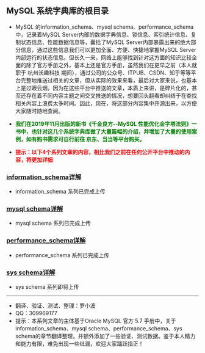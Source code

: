 ## MySQL 系统字典库的根目录
* MySQL 的information_schema、mysql schema、performance_schema中，记录着MySQL Server内部的数据字典信息、锁信息、索引统计信息、复制状态信息、性能数据信息等，囊括了MySQL Server内部暴露出来的绝大部分信息，通过这些信息我们可以更加全面、方便、快捷地掌握MySQL Server内部运行的状态信息。但长久一来，网络上能够找到针对这方面的知识比较全面的除了官方手册之外，基本上还是官方手册，虽然我们在更早之前（本人就职于 杭州沃趣科技 期间），通过公司的公众号、ITPUB、CSDN、知乎等等平台完整地推送过相关的文章，但从实际的效果来看，最后对大家来说，也基本上是过眼云烟，因为在这些平台中推送的文章，本质上来讲，是碎片化的，甚至还存在着不同内容主题之间交叉推送的情况，想要回头翻看却纠结于在查找相关内容上浪费太多时间。因此，现在，将这部分内容集中开源出来，以方便大家随时随地查阅。

* <b style="color:green">我们在2019年11月出版的新书《千金良方--MySQL 性能优化金字塔法则》一书中，也针对这几个系统字典库做了大量篇幅的介绍，并增加了大量的使用案例，如有购书需求可自行前往 京东、当当等平台购买。</b>

* <b style="color:red">提示：以下4个系列文章的内容，相比我们之前在任何公开平台中推动的内容，将更加详细</b>

### [information_schema详解](https://github.com/xiaoboluo768/mysql-system-schema/wiki/information_schema%E8%AF%A6%E8%A7%A3)
* information_schema 系列已完成上传

### [mysql schema详解](https://github.com/xiaoboluo768/mysql-system-schema/wiki/mysql-schema%E8%AF%A6%E8%A7%A3)
* mysql schema 系列已完成上传

### [performance_schema详解](https://github.com/xiaoboluo768/mysql-system-schema/wiki/performance_schema%E8%AF%A6%E8%A7%A3)
* performance_schema 系列已完成上传

### [sys schema详解](https://github.com/xiaoboluo768/mysql-system-schema/wiki/sys-schema%E8%AF%A6%E8%A7%A3)
* sys schema 系列即将上传

------

* 翻译、验证、测试、整理：罗小波
* QQ：309969177
* 提示：本系列文章的主体基于Oracle MySQL 官方 5.7 手册中，关于information_schema、mysql schema、performance_schema、sys schema的章节翻译整理，并额外添加了一些验证、测试数据。鉴于本人精力和能力有限，难免出现一些纰漏，欢迎大家踊跃指正！
